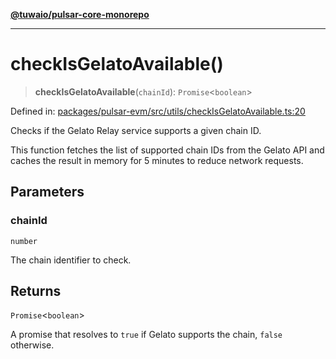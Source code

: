 [**@tuwaio/pulsar-core-monorepo**](../../../README.md)

***

# checkIsGelatoAvailable()

> **checkIsGelatoAvailable**(`chainId`): `Promise`\<`boolean`\>

Defined in: [packages/pulsar-evm/src/utils/checkIsGelatoAvailable.ts:20](https://github.com/TuwaIO/pulsar-core/blob/e3b3acb31f38fb0ca8440f76b033c6f46b9062cd/packages/pulsar-evm/src/utils/checkIsGelatoAvailable.ts#L20)

Checks if the Gelato Relay service supports a given chain ID.

This function fetches the list of supported chain IDs from the Gelato API and
caches the result in memory for 5 minutes to reduce network requests.

## Parameters

### chainId

`number`

The chain identifier to check.

## Returns

`Promise`\<`boolean`\>

A promise that resolves to `true` if Gelato supports the chain, `false` otherwise.
